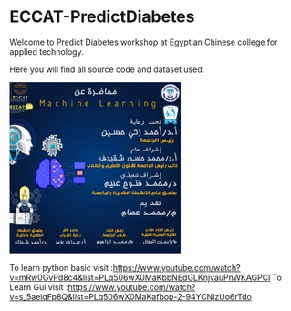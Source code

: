 # ECCAT-PredictDiabetes

Welcome to Predict Diabetes workshop at Egyptian Chinese college for applied technology.

Here you will find all source code and dataset used.

![alt text](https://github.com/mohamedessamcs96/ECCAT-PredictDiabetes/blob/master/147014117_773696756574901_5194708025743148935_n.jpg)



To learn python basic visit :https://www.youtube.com/watch?v=mRw0GvPd8c4&list=PLq506wX0MaKbbNEdGLKnjvauPnWKAGPCl
To Learn Gui visit :https://www.youtube.com/watch?v=s_5aeiqFp8Q&list=PLq506wX0MaKafbop-2-94YCNjzUo6rTdo
